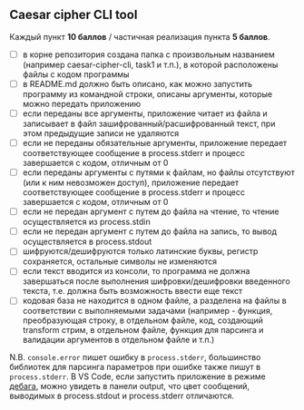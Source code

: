 ## Caesar cipher CLI tool

Каждый пункт **10 баллов** / частичная реализация пункта **5 баллов**.

- [ ] в корне репозитория создана папка с произвольным названием (например caesar-cipher-cli, task1 и т.п.), в которой расположены файлы с кодом программы
- [ ] в README.md должно быть описано, как можно запустить программу из командной строки, описаны аргументы, которые можно передать приложению
- [ ] если переданы все аргументы, приложение читает из файла и записывает в файл зашифрованный/расшифрованный текст, при этом предыдущие записи не удаляются
- [ ] если не переданы обязательные аргументы, приложение передает соответствующее сообщение в process.stderr и прoцесс завершается с кодом, отличным от 0
- [ ] если переданы аргументы с путями к файлам, но файлы отсутствуют (или к ним невозможен доступ), приложение передает соответствующее сообщение в process.stderr и прoцесс завершается с кодом, отличным от 0
- [ ] если не передан аргумент с путем до файла на чтение, то чтение осуществляется из process.stdin
- [ ] если не передан аргумент с путем до файла на запись, то вывод осуществляется в process.stdout
- [ ] шифруются/дешифруются только латинские буквы, регистр сохраняется, остальные символы не изменяются
- [ ] если текст вводится из консоли, то программа не должна завершаться после выполнения шифровки/дешифровки введенного текста, т.е. должна быть возможность ввести еще текст
- [ ] кодовая база не находится в одном файле, а разделена на файлы в соответствии с выполняемыми задачами (например - функция, преобразующая строку, в отдельном файле, код, создающий transform стрим, в отдельном файле, функция для парсинга и валидации аргументов в отдельном файле и т.п.)

N.B. `console.error` пишет ошибку в `process.stderr`, большинство библиотек для парсинга параметров при ошибке также пишут в `process.stderr`. В VS Code, если запустить приложение в режиме [дебага](https://code.visualstudio.com/docs/editor/debugging), можно увидеть в панели output, что цвет сообщений, выводимых в process.stdout и process.stderr отличаются.
